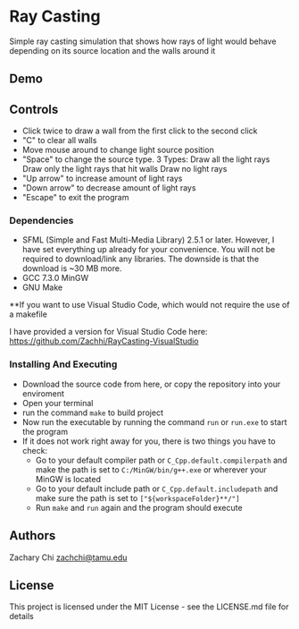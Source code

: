 # Ray Casting

Simple ray casting simulation that shows how rays of light would behave depending on its source location and the walls around it

## Demo

## Controls

* Click twice to draw a wall from the first click to the second click
* "C" to clear all walls
* Move mouse around to change light source position
* "Space" to change the source type. 
      3 Types:
      Draw all the light rays 
      Draw only the light rays that hit walls
      Draw no light rays
* "Up arrow" to increase amount of light rays
* "Down arrow" to decrease amount of light rays
* "Escape" to exit the program

### Dependencies

* SFML (Simple and Fast Multi-Media Library) 2.5.1 or later. However, I have set everything up already for your convenience. You will not be required to download/link any libraries. The downside is that the download is ~30 MB more.
* GCC 7.3.0 MinGW 
* GNU Make 

**If you want to use Visual Studio Code, which would not require the use of a makefile

I have provided a version for Visual Studio Code here: https://github.com/Zachhi/RayCasting-VisualStudio

### Installing And Executing

* Download the source code from here, or copy the repository into your enviroment
* Open your terminal
* run the command `make` to build project
* Now run the executable by running the command `run` or `run.exe` to start the program
* If it does not work right away for you, there is two things you have to check:
  * Go to your default compiler path or `C_Cpp.default.compilerpath` and make the path is set to `C:/MinGW/bin/g++.exe` or wherever your MinGW is located
  * Go to your default include path or `C_Cpp.default.includepath` and make sure the path is set to `["${workspaceFolder}**/"]`
  * Run `make` and `run` again and the program should execute

## Authors

Zachary Chi
zachchi@tamu.edu

## License

This project is licensed under the MIT License - see the LICENSE.md file for details
